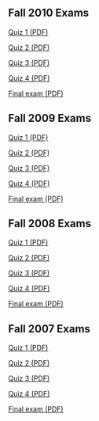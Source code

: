 <h2 class="subhead">Fall 2010 Exams</h2>
<p><a href="MIT6_034F10_quiz1_2010.pdf" data-smd-id="s115">Quiz 1 (PDF)</a></p>
<p><a href="MIT6_034F10_quiz2_2010.pdf" data-smd-id="s116">Quiz 2 (PDF)</a></p>
<p><a href="MIT6_034F10_quiz3_2010.pdf" data-smd-id="s117">Quiz 3 (PDF)</a></p>
<p><a href="MIT6_034F10_quiz4_2010.pdf" data-smd-id="s118">Quiz 4 (PDF)</a></p>
<p><a href="MIT6_034F10_final_2010.pdf" data-smd-id="s119">Final exam (PDF)</a></p>
<h2 class="subhead">Fall 2009 Exams</h2>
<p><a href="MIT6_034F10_quiz1_2009.pdf" data-smd-id="s120">Quiz 1 (PDF)</a></p>
<p><a href="MIT6_034F10_quiz2_2009.pdf" data-smd-id="s121">Quiz 2 (PDF)</a></p>
<p><a href="MIT6_034F10_quiz3_2009.pdf" data-smd-id="s122">Quiz 3 (PDF)</a></p>
<p><a href="MIT6_034F10_quiz4_2009.pdf" data-smd-id="s123">Quiz 4 (PDF)</a></p>
<p><a href="MIT6_034F10_final_2009.pdf" data-smd-id="s124">Final exam (PDF)</a></p>
<h2 class="subhead">Fall 2008 Exams</h2>
<p><a href="MIT6_034F10_quiz1_2008.pdf" data-smd-id="s125">Quiz 1 (PDF)</a></p>
<p><a href="MIT6_034F10_quiz2_2008.pdf" data-smd-id="s126">Quiz 2 (PDF)</a></p>
<p><a href="MIT6_034F10_quiz3_2008.pdf" data-smd-id="s127">Quiz 3 (PDF)</a></p>
<p><a href="MIT6_034F10_quiz4_2008.pdf" data-smd-id="s128">Quiz 4 (PDF)</a></p>
<p><a href="MIT6_034F10_final_2008.pdf" data-smd-id="s129">Final exam (PDF)</a></p>
<h2 class="subhead">Fall 2007 Exams</h2>
<p><a href="MIT6_034F10_quiz1_2007.pdf" data-smd-id="s130">Quiz 1 (PDF)</a></p>
<p><a href="MIT6_034F10_quiz2_2007.pdf" data-smd-id="s131">Quiz 2 (PDF)</a></p>
<p><a href="MIT6_034F10_quiz3_2007.pdf" data-smd-id="s132">Quiz 3 (PDF)</a></p>
<p><a href="MIT6_034F10_quiz4_2007.pdf" data-smd-id="s133">Quiz 4 (PDF)</a></p>
<p><a href="MIT6_034F10_final_2007.pdf" data-smd-id="s134">Final exam (PDF)</a></p>
